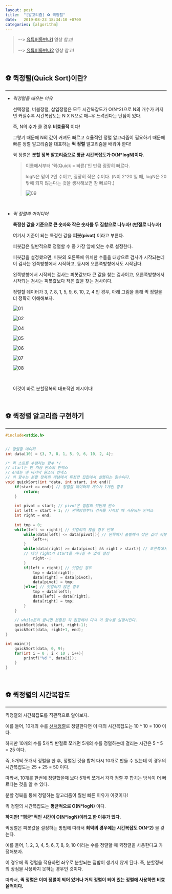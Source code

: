 ```yaml
---
layout: post
title:  "[알고리즘] ⚽️ 퀵정렬"
date:   2019-08-23 18:34:10 +0700
categories: [algorithm]
---
```


> --> [유튜버동빈나1](https://www.youtube.com/watch?v=O-O-90zX-U4&list=PLRx0vPvlEmdDHxCvAQS1_6XV4deOwfVrz&index=5) 영상 참고!
>
> --> [유튜버동빈나2](https://www.youtube.com/watch?v=gBcUO_6JXIA&list=PLRx0vPvlEmdDHxCvAQS1_6XV4deOwfVrz&index=6) 영상 참고!

<br>

## ️️⚽️ 퀵정렬(Quick Sort)이란?
---

- _퀵정렬을 배우는 이유_

	선택정렬, 버블정렬, 삽입정렬은 모두 시간복잡도가 O(N^2)으로 N의 개수가 커지면 커질수록 시간복잡도는 N X N으로 매~우 느려진다는 단점이 있다.

	즉, N의 수가 클 경우 __비효율적__ 이다!

	그렇기 때문에 N의 값이 커져도 빠르고 효율적인 정렬 알고리즘이 필요하기 때문에 빠른 정렬 알고리즘을 대표하는 __퀵 정렬__ 알고리즘을 배워야 한다!

	퀵 정렬은 __분할 정복 알고리즘으로 평균 시간복잡도가 O(N*logN)이다.__

	> 이름에서부터 '퀵(Quick = 빠른)'인 만큼 굉장히 빠르다.
	>
	> logN은 밑이 2인 수이고, 굉장히 작은 수이다. (N이 2^20 일 때, logN은 20밖에 되지 않는다는 것을 생각해보면 참 빠르다.)
	>
	> ![09](https://user-images.githubusercontent.com/31889335/72702427-ff714280-3b95-11ea-8f43-50edbf84729a.PNG)


	<br>

- _퀵 정렬의 아이디어_

	__특정한 값을 기준으로 큰 숫자와 작은 숫자를 두 집합으로 나누자! (반절로 나누자)__ 

	여기서 기준이 되는 특정한 값을 __피봇(pivot)__ 이라고 부른다.

	피봇값은 일반적으로 정렬할 수 중 가장 앞에 있는 수로 설정한다.

	피봇값을 설정했으면, 피봇의 오른쪽에 위치한 수들을 대상으로 검사가 시작되는데 이 검사는 왼쪽방향에서 시작하고, 동시에 오른쪽방향에서도 시작된다.

	왼쪽방향에서 시작되는 검사는 피봇값보다 큰 값을 찾는 검사이고, 오른쪽방향에서 시작되는 검사는 피봇값보다 작은 값을 찾는 검사이다.

	정렬할 데이터가 3, 7, 8, 1, 5, 9, 6, 10, 2, 4 인 경우, 아래 그림을 통해 퀵 정렬을 더 정확히 이해해보자.

	![01](https://user-images.githubusercontent.com/31889335/63596643-a4432000-c5f6-11e9-9a8e-6ba03bddc938.PNG)

	![02](https://user-images.githubusercontent.com/31889335/63596635-a311f300-c5f6-11e9-9493-6d4f742ad819.PNG)

	![04](https://user-images.githubusercontent.com/31889335/63596638-a3aa8980-c5f6-11e9-8b09-957e50516513.PNG)

	![05](https://user-images.githubusercontent.com/31889335/63596639-a3aa8980-c5f6-11e9-9329-08f2a8749cde.PNG)

	![06](https://user-images.githubusercontent.com/31889335/63596640-a3aa8980-c5f6-11e9-87c2-c0bf1a36f067.PNG)

	![07](https://user-images.githubusercontent.com/31889335/63596641-a4432000-c5f6-11e9-9f3b-9f0d6506512f.PNG)

	![08](https://user-images.githubusercontent.com/31889335/63596642-a4432000-c5f6-11e9-9253-ebcdea54f4ec.PNG)

	<br>

	이것이 바로 분할정복의 대표적인 예시이다!

	<br>

## ⚽️ 퀵정렬 알고리즘 구현하기
---

~~~c
#include<stdio.h>


// 정렬할 데이터 
int data[10] = {3, 7, 8, 1, 5, 9, 6, 10, 2, 4};

/* 퀵 소트를 수행하는 함수 */
// start는 맨 처음 원소의 인덱스 
// end는 맨 마지막 원소의 인덱스 
// 이 함수는 분할 정복의 개념에서 특정한 집합에서 실행되는 함수이다. 
void quickSort(int *data, int start, int end){
	if(start >= end){ // 정렬할 데이터의 개수가 1개인 경우 
		return; 
	}	
	
	int pivot = start; // pivot은 집합의 첫번째 원소 
	int left = start + 1; // 왼쪽방향부터 검사를 시작할 때 사용되는 인덱스 
	int right = end;
	
	int tmp = 0;
	while(left <= right){ // 엇갈리지 않을 경우 반복 
		while(data[left] <= data[pivot]){ // 왼쪽에서 출발해서 찾은 값이 피봇값보다 작을 경우 
			left++;
		} 
		while(data[right] >= data[pivot] && right > start){ // 오른쪽에서 출발해서 찾은 값이 피봇값보다 클 경우  
		// 대신 right가 start를 지나칠 수 없게 설정  
			right--;
		}
		if(left > right){ // 엇갈린 경우 
			tmp = data[right];
			data[right] = data[pivot];
			data[pivot] = tmp;
		}else{ // 엇갈리지 않은 경우 
			tmp = data[left];
			data[left] = data[right];
			data[right] = tmp; 
		} 
	}
	
	// while문이 끝나면 분할된 각 집합에서 다시 이 함수를 실행시킨다. 
	quickSort(data, start, right-1);
	quickSort(data, right+1, end);
} 

int main(){
	quickSort(data, 0, 9); 
	for(int i = 0 ; i < 10 ; i++){
		printf("%d ", data[i]);
	}
}
~~~

<br>

## ️️️️️️️️️⚽️ 퀵정렬의 시간복잡도
---

퀵정렬의 시간복잡도를 직관적으로 알아보자.

예를 들어, 10개의 수를 [선택정렬](https://choheeis.github.io/c++/2019/08/14/%EC%84%A0%ED%83%9D%EC%A0%95%EB%A0%AC.html)로 정렬한다면 이 때의 시간복잡도는 10 ^ 10 = 100 이다.

하지만 10개의 수를 5개씩 반절로 쪼개면 5개의 수를 정렬하는데 걸리는 시간은 5 ^ 5 = 25 이다.

즉, 5개씩 쪼개서 정렬을 한 후, 정렬된 것을 합쳐 다시 10개로 만들 수 있는데 이 경우의 시간복잡도는 25 + 25 = 50 이다.

따라서, 10개를 한번에 정렬했을때 보다 5개씩 쪼개서 각각 정렬 후 합치는 방식이 더 빠르다는 것을 알 수 있다.

분할 정복을 통해 정렬하는 알고리즘이 훨씬 빠른 이유가 이것이다!

퀵 정렬의 시간복잡도는 __평균적으로 O(N*logN)__ 이다.

__하지만! "평균"적인 시간이 O(N*logN)이라고 한 이유가 있다.__

퀵정렬은 피봇값을 설정하는 방법에 따라서 __최악의 경우에는 시간복잡도 O(N^2)__ 을 갖는다.

예를 들어, 1, 2, 3, 4, 5, 6, 7, 8, 9, 10 이라는 수를 정렬할 때 퀵정렬을 사용한다고 가정해보자.

이 경우에 퀵 정렬을 적용하면 좌우로 분할되는 집합이 생기지 않게 된다. 즉, 분할정복의 장점을 사용하지 못하는 경우인 것이다.

따라서, __퀵 정렬은 이미 정렬이 되어 있거나 거의 정렬이 되어 있는 정렬에 사용하면 비효율적이다.__

<br>
